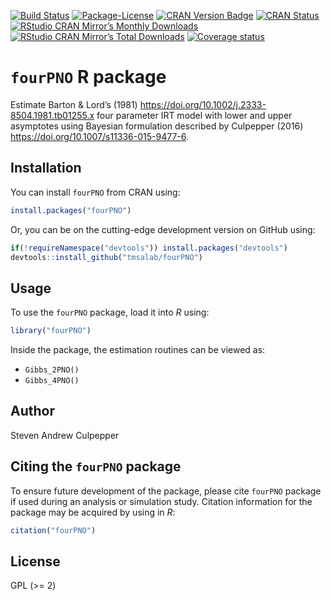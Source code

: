 
<!-- README.md is generated from README.Rmd. Please edit that file -->

[![Build
Status](https://travis-ci.org/tmsalab/fourPNO.svg)](https://travis-ci.org/tmsalab/fourPNO)
[![Package-License](http://img.shields.io/badge/license-GPL%20\(%3E=2\)-brightgreen.svg?style=flat)](http://www.gnu.org/licenses/gpl-2.0.html)
[![CRAN Version
Badge](http://www.r-pkg.org/badges/version/fourPNO)](https://cran.r-project.org/package=fourPNO)
[![CRAN
Status](https://cranchecks.info/badges/worst/fourPNO)](https://cran.r-project.org/web/checks/check_results_fourPNO.html)
[![RStudio CRAN Mirror’s Monthly
Downloads](http://cranlogs.r-pkg.org/badges/fourPNO?color=brightgreen)](http://www.r-pkg.org/pkg/fourPNO)
[![RStudio CRAN Mirror’s Total
Downloads](http://cranlogs.r-pkg.org/badges/grand-total/fourPNO?color=brightgreen)](http://www.r-pkg.org/pkg/fourPNO)
[![Coverage
status](https://codecov.io/gh/tmsalab/fourPNO/branch/master/graph/badge.svg)](https://codecov.io/github/tmsalab/fourPNO?branch=master)

# `fourPNO` R package

Estimate Barton & Lord’s (1981)
<https://doi.org/10.1002/j.2333-8504.1981.tb01255.x> four parameter IRT
model with lower and upper asymptotes using Bayesian formulation
described by Culpepper (2016)
<https://doi.org/10.1007/s11336-015-9477-6>.

## Installation

You can install `fourPNO` from CRAN using:

``` r
install.packages("fourPNO")
```

Or, you can be on the cutting-edge development version on GitHub using:

``` r
if(!requireNamespace("devtools")) install.packages("devtools")
devtools::install_github("tmsalab/fourPNO")
```

## Usage

To use the `fourPNO` package, load it into *R* using:

``` r
library("fourPNO")
```

Inside the package, the estimation routines can be viewed as:

  - `Gibbs_2PNO()`
  - `Gibbs_4PNO()`

## Author

Steven Andrew Culpepper

## Citing the `fourPNO` package

To ensure future development of the package, please cite `fourPNO`
package if used during an analysis or simulation study. Citation
information for the package may be acquired by using in *R*:

``` r
citation("fourPNO")
```

## License

GPL (\>= 2)
